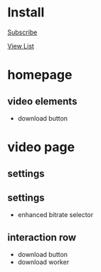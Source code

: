 # Install

[Subscribe](https://subscribe.adblockplus.org/?location=https%3A%2F%2Fraw.githubusercontent.com%2Fmchangrh%2Fyt-neuter%2Fmaster%2Ffilters%2Fpremium.txt&title=yt-neuter%20premium)

[View List](https://raw.githubusercontent.com/mchangrh/yt-neuter/master/filters/premium.txt)

# homepage
## video elements
* download button
# video page
## settings
## settings
* enhanced bitrate selector
## interaction row
* download button
* download worker